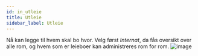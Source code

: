 ```yaml
---
id: in_utleie
title: Utleie
sidebar_label: Utleie
---
```


Nå kan legge til hvem skal bo hvor. Velg først _Internat_, da fås oversikt over alle rom, og hvem som er leieboer kan administreres rom for rom.
![image](https://user-images.githubusercontent.com/80097133/137483501-b5b50309-262a-4c96-8de8-232da78a2761.png)
